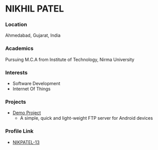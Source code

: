# NIKHIL PATEL

### Location

Ahmedabad, Gujarat, India

### Academics

Pursuing M.C.A from Institute of Technology, Nirma University

### Interests

- Software Development
- Internet Of Things

### Projects

- [Demo Project](https://github.com/NIKPATEL-13/hacktoberfest-2018)
    - A simple, quick and light-weight FTP server for Android devices

### Profile Link

- [NIKPATEL-13](https://github.com/NIKPATEL-13/)
